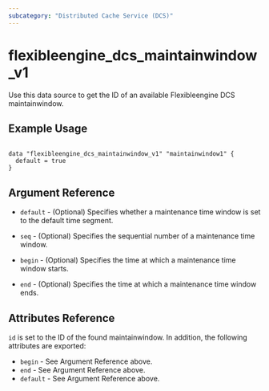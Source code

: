 ```yaml
---
subcategory: "Distributed Cache Service (DCS)"
---
```


# flexibleengine_dcs_maintainwindow_v1

Use this data source to get the ID of an available Flexibleengine DCS maintainwindow.

## Example Usage

```hcl

data "flexibleengine_dcs_maintainwindow_v1" "maintainwindow1" {
  default = true
}

```

## Argument Reference

* `default` - (Optional) Specifies whether a maintenance time window is set to the default time segment.

* `seq` - (Optional) Specifies the sequential number of a maintenance time window.

* `begin` - (Optional) Specifies the time at which a maintenance time window starts.

* `end` - (Optional) Specifies the time at which a maintenance time window ends.

## Attributes Reference

`id` is set to the ID of the found maintainwindow. In addition, the following attributes
are exported:

* `begin` - See Argument Reference above.
* `end` - See Argument Reference above.
* `default` - See Argument Reference above.
